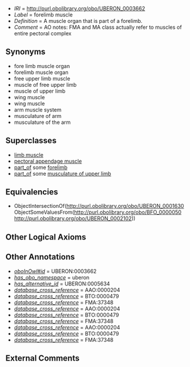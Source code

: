  * *IRI* = http://purl.obolibrary.org/obo/UBERON_0003662
 * *Label* = forelimb muscle
 * *Definition* = A muscle organ that is part of a forelimb.
 * *Comment* = AO notes: FMA and MA class actually refer to muscles of entire pectoral complex

## Synonyms

 * fore limb muscle organ
 * forelimb muscle organ
 * free upper limb muscle
 * muscle of free upper limb
 * muscle of upper limb
 * wing muscle
 * wing muscle
 * arm muscle system
 * musculature of arm
 * musculature of the arm

## Superclasses

 * [limb muscle](../../UBERON/61/UBERON_0003661.md)
 * [pectoral appendage muscle](../../UBERON/94/UBERON_0014794.md)
 * [part_of](../../BFO/50/BFO_0000050.md) some [forelimb](../../UBERON/02/UBERON_0002102.md)
 * [part_of](../../BFO/50/BFO_0000050.md) some [musculature of upper limb](../../UBERON/81/UBERON_0004481.md)

## Equivalencies

 * ObjectIntersectionOf(<http://purl.obolibrary.org/obo/UBERON_0001630> ObjectSomeValuesFrom(<http://purl.obolibrary.org/obo/BFO_0000050> <http://purl.obolibrary.org/obo/UBERON_0002102>))

## Other Logical Axioms


## Other Annotations

 * *[oboInOwl#id](../../id/oboInOwl#id.md)* = UBERON:0003662
 * *[has_obo_namespace](../../ce/oboInOwl#hasOBONamespace.md)* = uberon
 * *[has_alternative_id](../../Id/oboInOwl#hasAlternativeId.md)* = UBERON:0005634
 * *[database_cross_reference](../../ef/oboInOwl#hasDbXref.md)* = AAO:0000204
 * *[database_cross_reference](../../ef/oboInOwl#hasDbXref.md)* = BTO:0000479
 * *[database_cross_reference](../../ef/oboInOwl#hasDbXref.md)* = FMA:37348
 * *[database_cross_reference](../../ef/oboInOwl#hasDbXref.md)* = AAO:0000204
 * *[database_cross_reference](../../ef/oboInOwl#hasDbXref.md)* = BTO:0000479
 * *[database_cross_reference](../../ef/oboInOwl#hasDbXref.md)* = FMA:37348
 * *[database_cross_reference](../../ef/oboInOwl#hasDbXref.md)* = AAO:0000204
 * *[database_cross_reference](../../ef/oboInOwl#hasDbXref.md)* = BTO:0000479
 * *[database_cross_reference](../../ef/oboInOwl#hasDbXref.md)* = FMA:37348

## External Comments


